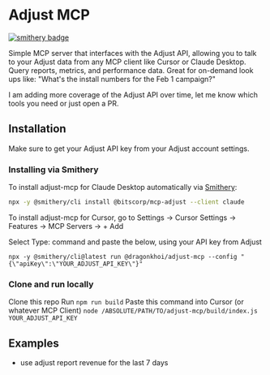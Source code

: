 # Adjust MCP
[![smithery badge](https://smithery.ai/badge/@dragonkhoi/adjust-mcp)](https://smithery.ai/server/@dragonkhoi/adjust-mcp)

Simple MCP server that interfaces with the Adjust API, allowing you to talk to your Adjust data from any MCP client like Cursor or Claude Desktop. Query reports, metrics, and performance data. Great for on-demand look ups like: "What's the install numbers for the Feb 1 campaign?"

I am adding more coverage of the Adjust API over time, let me know which tools you need or just open a PR.

## Installation
Make sure to get your Adjust API key from your Adjust account settings.

### Installing via Smithery

To install adjust-mcp for Claude Desktop automatically via [Smithery](https://smithery.ai/server/@dragonkhoi/adjust-mcp):

```bash
npx -y @smithery/cli install @bitscorp/mcp-adjust --client claude
```

To install adjust-mcp for Cursor, go to Settings -> Cursor Settings -> Features -> MCP Servers -> + Add

Select Type: command and paste the below, using your API key from Adjust
```
npx -y @smithery/cli@latest run @dragonkhoi/adjust-mcp --config "{\"apiKey\":\"YOUR_ADJUST_API_KEY\"}"
```

### Clone and run locally
Clone this repo
Run `npm run build`
Paste this command into Cursor (or whatever MCP Client)
`node /ABSOLUTE/PATH/TO/adjust-mcp/build/index.js YOUR_ADJUST_API_KEY`

## Examples
- use adjust report revenue for the last 7 days